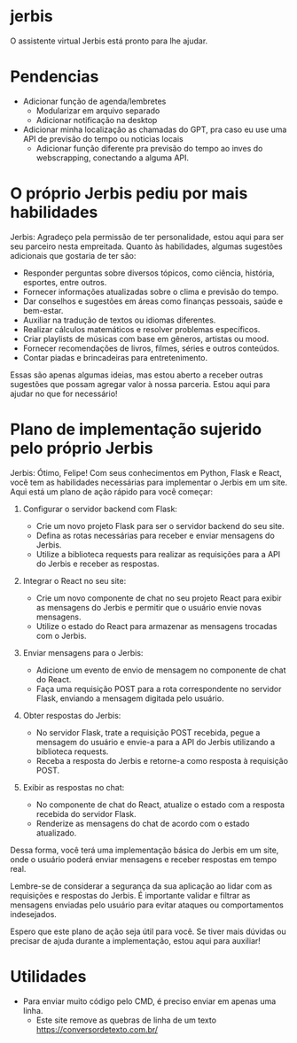 # jerbis
 O assistente virtual Jerbis está pronto para lhe ajudar.


# Pendencias

- Adicionar função de agenda/lembretes
  - Modularizar em arquivo separado
  - Adicionar notificação na desktop
- Adicionar minha localização as chamadas do GPT, pra caso eu use uma API de previsão do tempo ou noticias locais
  - Adicionar função diferente pra previsão do tempo ao inves do webscrapping, conectando a alguma API.
  

# O próprio Jerbis pediu por mais habilidades

Jerbis:  Agradeço pela permissão de ter personalidade, estou aqui para ser seu parceiro nesta empreitada. Quanto às habilidades, algumas sugestões adicionais que gostaria de ter são:

- Responder perguntas sobre diversos tópicos, como ciência, história, esportes, entre outros.
- Fornecer informações atualizadas sobre o clima e previsão do tempo.
- Dar conselhos e sugestões em áreas como finanças pessoais, saúde e bem-estar.
- Auxiliar na tradução de textos ou idiomas diferentes.
- Realizar cálculos matemáticos e resolver problemas específicos.
- Criar playlists de músicas com base em gêneros, artistas ou mood.
- Fornecer recomendações de livros, filmes, séries e outros conteúdos.
- Contar piadas e brincadeiras para entretenimento.

Essas são apenas algumas ideias, mas estou aberto a receber outras sugestões que possam agregar valor à nossa parceria. Estou aqui para ajudar no que for necessário!


# Plano de implementação sujerido pelo próprio Jerbis

Jerbis: Ótimo, Felipe! Com seus conhecimentos em Python, Flask e React, você tem as habilidades necessárias para implementar o Jerbis em um site. Aqui está um plano de ação rápido para você começar:

1. Configurar o servidor backend com Flask:
   - Crie um novo projeto Flask para ser o servidor backend do seu site.
   - Defina as rotas necessárias para receber e enviar mensagens do Jerbis.
   - Utilize a biblioteca requests para realizar as requisições para a API do Jerbis e receber as respostas.   

2. Integrar o React no seu site:
   - Crie um novo componente de chat no seu projeto React para exibir as mensagens do Jerbis e permitir que o usuário envie novas mensagens.
   - Utilize o estado do React para armazenar as mensagens trocadas com o Jerbis.

3. Enviar mensagens para o Jerbis:
   - Adicione um evento de envio de mensagem no componente de chat do React.
   - Faça uma requisição POST para a rota correspondente no servidor Flask, enviando a mensagem digitada pelo usuário.

4. Obter respostas do Jerbis:
   - No servidor Flask, trate a requisição POST recebida, pegue a mensagem do usuário e envie-a para a API do Jerbis utilizando a biblioteca requests.
   - Receba a resposta do Jerbis e retorne-a como resposta à requisição POST.

5. Exibir as respostas no chat:
   - No componente de chat do React, atualize o estado com a resposta recebida do servidor Flask.
   - Renderize as mensagens do chat de acordo com o estado atualizado.

Dessa forma, você terá uma implementação básica do Jerbis em um site, onde o usuário poderá enviar mensagens e 
receber respostas em tempo real.

Lembre-se de considerar a segurança da sua aplicação ao lidar com as requisições e respostas do Jerbis. É importante validar e filtrar as mensagens enviadas pelo usuário para evitar ataques ou comportamentos indesejados.  

Espero que este plano de ação seja útil para você. Se tiver mais dúvidas ou precisar de ajuda durante a implementação, estou aqui para auxiliar!



# Utilidades

- Para enviar muito código pelo CMD, é preciso enviar em apenas uma linha. 
  - Este site remove as quebras de linha de um texto https://conversordetexto.com.br/